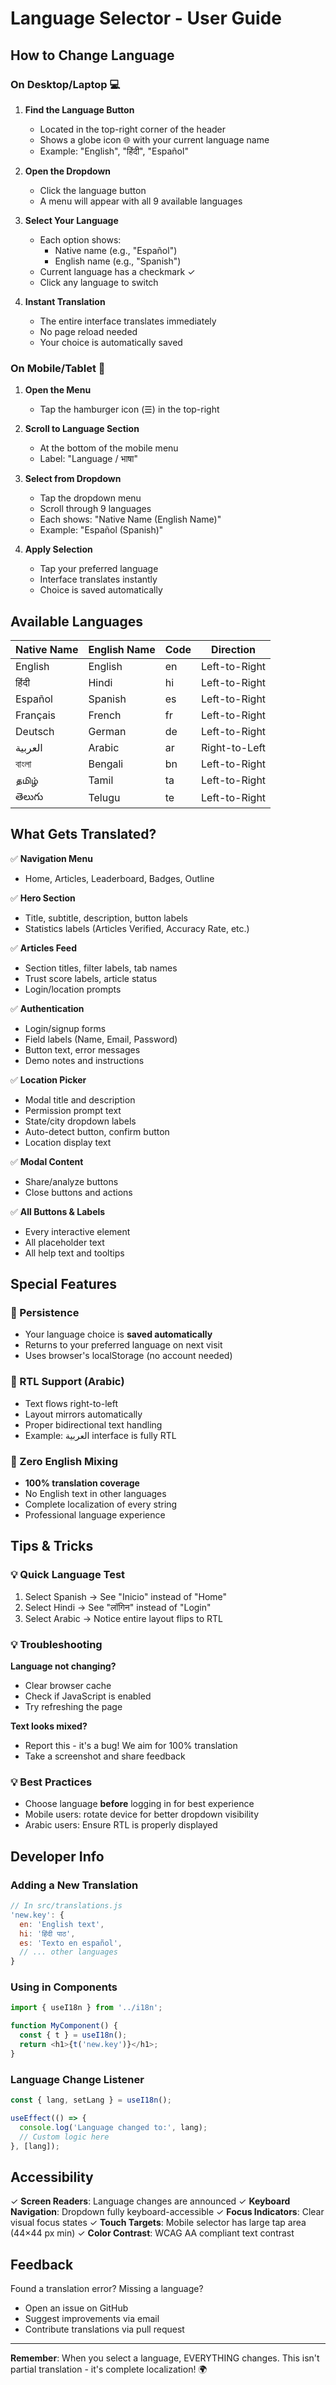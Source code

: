# Language Selector - User Guide

## How to Change Language

### On Desktop/Laptop 💻

1. **Find the Language Button**
   - Located in the top-right corner of the header
   - Shows a globe icon 🌐 with your current language name
   - Example: "English", "हिंदी", "Español"

2. **Open the Dropdown**
   - Click the language button
   - A menu will appear with all 9 available languages

3. **Select Your Language**
   - Each option shows:
     - Native name (e.g., "Español")
     - English name (e.g., "Spanish")
   - Current language has a checkmark ✓
   - Click any language to switch

4. **Instant Translation**
   - The entire interface translates immediately
   - No page reload needed
   - Your choice is automatically saved

### On Mobile/Tablet 📱

1. **Open the Menu**
   - Tap the hamburger icon (☰) in the top-right

2. **Scroll to Language Section**
   - At the bottom of the mobile menu
   - Label: "Language / भाषा"

3. **Select from Dropdown**
   - Tap the dropdown menu
   - Scroll through 9 languages
   - Each shows: "Native Name (English Name)"
   - Example: "Español (Spanish)"

4. **Apply Selection**
   - Tap your preferred language
   - Interface translates instantly
   - Choice is saved automatically

## Available Languages

| Native Name | English Name | Code | Direction |
|------------|--------------|------|-----------|
| English | English | en | Left-to-Right |
| हिंदी | Hindi | hi | Left-to-Right |
| Español | Spanish | es | Left-to-Right |
| Français | French | fr | Left-to-Right |
| Deutsch | German | de | Left-to-Right |
| العربية | Arabic | ar | Right-to-Left |
| বাংলা | Bengali | bn | Left-to-Right |
| தமிழ் | Tamil | ta | Left-to-Right |
| తెలుగు | Telugu | te | Left-to-Right |

## What Gets Translated?

✅ **Navigation Menu**
- Home, Articles, Leaderboard, Badges, Outline

✅ **Hero Section**
- Title, subtitle, description, button labels
- Statistics labels (Articles Verified, Accuracy Rate, etc.)

✅ **Articles Feed**
- Section titles, filter labels, tab names
- Trust score labels, article status
- Login/location prompts

✅ **Authentication**
- Login/signup forms
- Field labels (Name, Email, Password)
- Button text, error messages
- Demo notes and instructions

✅ **Location Picker**
- Modal title and description
- Permission prompt text
- State/city dropdown labels
- Auto-detect button, confirm button
- Location display text

✅ **Modal Content**
- Share/analyze buttons
- Close buttons and actions

✅ **All Buttons & Labels**
- Every interactive element
- All placeholder text
- All help text and tooltips

## Special Features

### 📌 Persistence
- Your language choice is **saved automatically**
- Returns to your preferred language on next visit
- Uses browser's localStorage (no account needed)

### 🔄 RTL Support (Arabic)
- Text flows right-to-left
- Layout mirrors automatically
- Proper bidirectional text handling
- Example: العربية interface is fully RTL

### 🚫 Zero English Mixing
- **100% translation coverage**
- No English text in other languages
- Complete localization of every string
- Professional language experience

## Tips & Tricks

### 💡 Quick Language Test
1. Select Spanish → See "Inicio" instead of "Home"
2. Select Hindi → See "लॉगिन" instead of "Login"
3. Select Arabic → Notice entire layout flips to RTL

### 💡 Troubleshooting
**Language not changing?**
- Clear browser cache
- Check if JavaScript is enabled
- Try refreshing the page

**Text looks mixed?**
- Report this - it's a bug! We aim for 100% translation
- Take a screenshot and share feedback

### 💡 Best Practices
- Choose language **before** logging in for best experience
- Mobile users: rotate device for better dropdown visibility
- Arabic users: Ensure RTL is properly displayed

## Developer Info

### Adding a New Translation
```javascript
// In src/translations.js
'new.key': { 
  en: 'English text', 
  hi: 'हिंदी पाठ',
  es: 'Texto en español',
  // ... other languages
}
```

### Using in Components
```javascript
import { useI18n } from '../i18n';

function MyComponent() {
  const { t } = useI18n();
  return <h1>{t('new.key')}</h1>;
}
```

### Language Change Listener
```javascript
const { lang, setLang } = useI18n();

useEffect(() => {
  console.log('Language changed to:', lang);
  // Custom logic here
}, [lang]);
```

## Accessibility

✓ **Screen Readers**: Language changes are announced
✓ **Keyboard Navigation**: Dropdown fully keyboard-accessible
✓ **Focus Indicators**: Clear visual focus states
✓ **Touch Targets**: Mobile selector has large tap area (44×44 px min)
✓ **Color Contrast**: WCAG AA compliant text contrast

## Feedback

Found a translation error? Missing a language?
- Open an issue on GitHub
- Suggest improvements via email
- Contribute translations via pull request

---

**Remember**: When you select a language, EVERYTHING changes. This isn't partial translation - it's complete localization! 🌍
